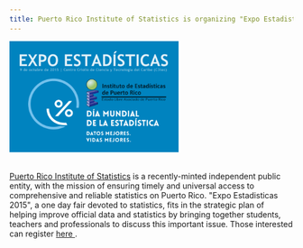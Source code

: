 ```yaml
---
title: Puerto Rico Institute of Statistics is organizing "Expo Estadisticas 2015" in observance of the World Statistics Day 2015
---
```


<img src="/images/PuertoRico_statistics_day_2015_poster.png" alt="Puerto Rico Statistics Day poster" style="width:300px"><br><br>

<a href= "http://www.estadisticas.gobierno.pr/iepr/Inicio.aspx" target="_blank" >Puerto Rico Institute of Statistics</a> is a recently-minted independent public entity, with the mission of ensuring timely and universal access to comprehensive and reliable statistics on Puerto Rico. "Expo Estadisticas 2015", a one day fair devoted to statistics, fits in the strategic plan of helping improve official data and statistics by bringing together students, teachers and professionals to discuss this important issue. Those interested can register <a href="http://www.estadisticas.gobierno.pr/iepr/Sobrenosotros/Quehacemos/Actividadesoficiales/ExpoEstadisticas2015.aspx" target="_blank"> here </a>.

